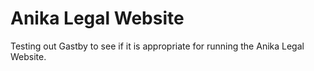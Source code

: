 # Anika Legal Website

Testing out Gastby to see if it is appropriate for running the Anika Legal Website.
